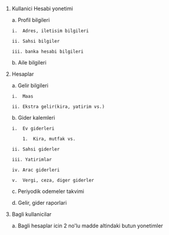 1.  Kullanici Hesabi yonetimi

    a.  Profil bilgileri

        i.  Adres, iletisim bilgileri

        ii. Sahsi bilgiler

        iii. banka hesabi bilgileri

    b.  Aile bilgileri

2.  Hesaplar

    a.  Gelir bilgileri

        i.  Maas

        ii. Ekstra gelir(kira, yatirim vs.)

    b.  Gider kalemleri

        i.  Ev giderleri

            1.  Kira, mutfak vs.

        ii. Sahsi giderler

        iii. Yatirimlar

        iv. Arac giderleri

        v.  Vergi, ceza, diger giderler

    c.  Periyodik odemeler takvimi

    d.  Gelir, gider raporlari

3.  Bagli kullanicilar

    a.  Bagli hesaplar icin 2 no'lu madde altindaki butun yonetimler
